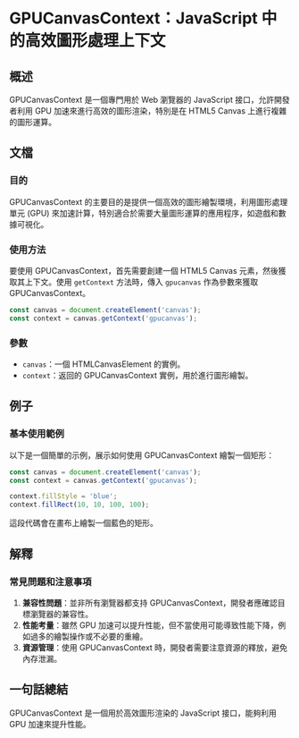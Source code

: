 <!--
Meta Description: # GPUCanvasContext：JavaScript 中的高效圖形處理上下文 ## 概述 GPUCanvasContext 是一個專門用於 Web 瀏覽器的 JavaScript 接口，允許開發者利用 GPU 加速來進行高效的圖形渲染，特別是在 HTML5 Canvas 上進行複雜的圖形運算。...
Meta Keywords: gpucanvascontext, canvas, javascript, context, gpu
-->

# GPUCanvasContext：JavaScript 中的高效圖形處理上下文

## 概述
GPUCanvasContext 是一個專門用於 Web 瀏覽器的 JavaScript 接口，允許開發者利用 GPU 加速來進行高效的圖形渲染，特別是在 HTML5 Canvas 上進行複雜的圖形運算。

## 文檔
### 目的
GPUCanvasContext 的主要目的是提供一個高效的圖形繪製環境，利用圖形處理單元 (GPU) 來加速計算，特別適合於需要大量圖形運算的應用程序，如遊戲和數據可視化。

### 使用方法
要使用 GPUCanvasContext，首先需要創建一個 HTML5 Canvas 元素，然後獲取其上下文。使用 `getContext` 方法時，傳入 `gpucanvas` 作為參數來獲取 GPUCanvasContext。

```javascript
const canvas = document.createElement('canvas');
const context = canvas.getContext('gpucanvas');
```

### 參數
- `canvas`：一個 HTMLCanvasElement 的實例。
- `context`：返回的 GPUCanvasContext 實例，用於進行圖形繪製。

## 例子
### 基本使用範例
以下是一個簡單的示例，展示如何使用 GPUCanvasContext 繪製一個矩形：

```javascript
const canvas = document.createElement('canvas');
const context = canvas.getContext('gpucanvas');

context.fillStyle = 'blue';
context.fillRect(10, 10, 100, 100);
```

這段代碼會在畫布上繪製一個藍色的矩形。

## 解釋
### 常見問題和注意事項
1. **兼容性問題**：並非所有瀏覽器都支持 GPUCanvasContext，開發者應確認目標瀏覽器的兼容性。
2. **性能考量**：雖然 GPU 加速可以提升性能，但不當使用可能導致性能下降，例如過多的繪製操作或不必要的重繪。
3. **資源管理**：使用 GPUCanvasContext 時，開發者需要注意資源的釋放，避免內存泄漏。

## 一句話總結
GPUCanvasContext 是一個用於高效圖形渲染的 JavaScript 接口，能夠利用 GPU 加速來提升性能。